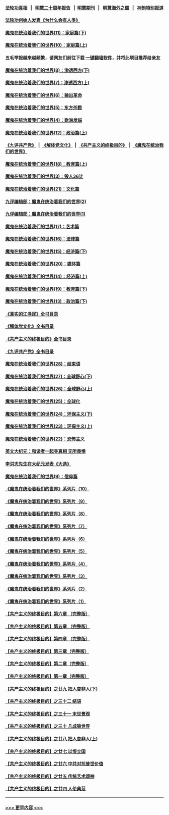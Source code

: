 #### [法轮功真相](https://github.com/gfw-breaker/truth/blob/master/README.md?t=0) &nbsp;&nbsp;|&nbsp;&nbsp; [明慧二十周年报告](https://github.com/gfw-breaker/mh-reports/blob/master/README.md?t=0) &nbsp;&nbsp;|&nbsp;&nbsp;[明慧期刊](https://github.com/gfw-breaker/mh-qikan) &nbsp;&nbsp;|&nbsp;&nbsp; [明慧海外之窗](https://github.com/gfw-breaker/mh-news/blob/master/README.md?t=0) &nbsp;&nbsp;|&nbsp;&nbsp; [神韵特别报道](https://github.com/gfw-breaker/mh-news/blob/master/shenyun.md?t=0)
#### [法轮功创始人发表《为什么会有人类》](../pages/nsc422/n13912117.md?t=03311843) 
#### [魔鬼在统治着我们的世界(11)：家庭篇(下)](../pages/nsc422/n10440961.md?t=03311843) 
#### [魔鬼在统治着我们的世界(10)：家庭篇(上)](../pages/nsc422/n10435448.md?t=03311843) 
#### 五毛举报越来越频繁，请网友们前往下载 [一键翻墙软件](https://github.com/gfw-breaker/ssr-accounts)，并将此项目推荐给亲友
#### [魔鬼在统治着我们的世界(8)：渗透西方(下)](../pages/nsc422/n10429603.md?t=03311843) 
#### [魔鬼在统治着我们的世界(7)：渗透西方(上)](../pages/nsc422/n10426013.md?t=03311843) 
#### [魔鬼在统治着我们的世界(6)：输出革命](../pages/nsc422/n10421536.md?t=03311843) 
#### [魔鬼在统治着我们的世界(5)：东方杀戮](../pages/nsc422/n10417707.md?t=03311843) 
#### [魔鬼在统治着我们的世界(4)：欧洲发端](../pages/nsc422/n10414890.md?t=03311843) 
#### [魔鬼在统治着我们的世界(12)：政治篇(上)](../pages/nsc422/n10444576.md?t=03311843) 
#### [《九评共产党》](https://github.com/begood0513/9ping.md/blob/master/README.md) &nbsp;|&nbsp; [《解体党文化》](../../../../jtdwh.md/blob/master/README.md)  &nbsp;|&nbsp; [《共产主义的终极目的》](../../../../gczydzjmd.md/blob/master/README.md) &nbsp;|&nbsp; [《魔鬼在统治我们的世界》](../../../../mgztzwmdsj.md/blob/master/README.md) 
#### [魔鬼在统治着我们的世界(18)：教育篇(上)](../pages/nsc422/n10526970.md?t=03311843) 
#### [魔鬼在统治着我们的世界(3)：毁人36计](../pages/nsc422/n10411583.md?t=03311843) 
#### [魔鬼在统治着我们的世界(21)：文化篇](../pages/nsc422/n10597706.md?t=03311843) 
#### [九评编辑部：魔鬼在统治着我们的世界(2)](../pages/nsc422/n10410036.md?t=03311843) 
#### [九评编辑部：魔鬼在统治着我们的世界(1)](../pages/nsc422/n10406825.md?t=03311843) 
#### [魔鬼在统治着我们的世界(17)：艺术篇](../pages/nsc422/n10499093.md?t=03311843) 
#### [魔鬼在统治着我们的世界(16)：法律篇](../pages/nsc422/n10485969.md?t=03311843) 
#### [魔鬼在统治着我们的世界(15)：经济篇(下)](../pages/nsc422/n10469975.md?t=03311843) 
#### [魔鬼在统治着我们的世界(20)：媒体篇](../pages/nsc422/n10586579.md?t=03311843) 
#### [魔鬼在统治着我们的世界(14)：经济篇(上)](../pages/nsc422/n10457370.md?t=03311843) 
#### [魔鬼在统治着我们的世界(19)：教育篇(下)](../pages/nsc422/n10564808.md?t=03311843) 
#### [魔鬼在统治着我们的世界(13)：政治篇(下)](../pages/nsc422/n10448270.md?t=03311843) 
#### [《真实的江泽民》全书目录](../pages/nsc422/n13721399.md?t=03311843) 
#### [《解体党文化》全书目录](../pages/nsc422/n13721157.md?t=03311843) 
#### [《共产主义的终极目的》全书目录](../pages/nsc422/n13721048.md?t=03311843) 
#### [《九评共产党》全书目录](../pages/nsc422/n13708085.md?t=03311843) 
#### [魔鬼在统治着我们的世界(28)：结束语](../pages/nsc422/n10936246.md?t=03311843) 
#### [魔鬼在统治着我们的世界(27)：全球野心(下)](../pages/nsc422/n10928319.md?t=03311843) 
#### [魔鬼在统治着我们的世界(26)：全球野心(上)](../pages/nsc422/n10900318.md?t=03311843) 
#### [魔鬼在统治着我们的世界(25)：全球化](../pages/nsc422/n10788205.md?t=03311843) 
#### [魔鬼在统治着我们的世界(24)：环保主义(下)](../pages/nsc422/n10695307.md?t=03311843) 
#### [魔鬼在统治着我们的世界(23)：环保主义(上)](../pages/nsc422/n10688613.md?t=03311843) 
#### [魔鬼在统治着我们的世界(22)：恐怖主义](../pages/nsc422/n10614727.md?t=03311843) 
#### [英文大纪元：和读者一起寻真相 无所畏惧](../pages/nsc422/n12542027.md?t=03311843) 
#### [李洪志先生在大纪元发表《大选》](../pages/nsc422/n12534746.md?t=03311843) 
#### [魔鬼在统治着我们的世界(9)：信仰篇](../pages/nsc422/n10432159.md?t=03311843) 
#### [《魔鬼在统治着我们的世界》系列片（10）](../pages/nsc422/n12292670.md?t=03311843) 
#### [《魔鬼在统治着我们的世界》系列片（9）](../pages/nsc422/n12290859.md?t=03311843) 
#### [《魔鬼在统治着我们的世界》系列片（8）](../pages/nsc422/n12287445.md?t=03311843) 
#### [《魔鬼在统治着我们的世界》系列片（7）](../pages/nsc422/n12283425.md?t=03311843) 
#### [《魔鬼在统治着我们的世界》系列片（6）](../pages/nsc422/n12282314.md?t=03311843) 
#### [《魔鬼在统治着我们的世界》系列片（5）](../pages/nsc422/n12281419.md?t=03311843) 
#### [《魔鬼在统治着我们的世界》系列片（4）](../pages/nsc422/n12274024.md?t=03311843) 
#### [《魔鬼在统治着我们的世界》系列片（3）](../pages/nsc422/n12271322.md?t=03311843) 
#### [《魔鬼在统治着我们的世界》系列片（2）](../pages/nsc422/n12269049.md?t=03311843) 
#### [《魔鬼在统治着我们的世界》系列片（1）](../pages/nsc422/n12267575.md?t=03311843) 
#### [【共产主义的终极目的】第六章 （完整版）](../pages/nsc422/n11428913.md?t=03311843) 
#### [【共产主义的终极目的】第五章 （完整版）](../pages/nsc422/n11428912.md?t=03311843) 
#### [【共产主义的终极目的】第四章 （完整版）](../pages/nsc422/n11428907.md?t=03311843) 
#### [【共产主义的终极目的】第三章（完整版）](../pages/nsc422/n11428848.md?t=03311843) 
#### [【共产主义的终极目的】第二章（完整版）](../pages/nsc422/n11428831.md?t=03311843) 
#### [【共产主义的终极目的】第一章（完整版）](../pages/nsc422/n11417651.md?t=03311843) 
#### [【共产主义的终极目的】之廿九 把人变非人(下)](../pages/nsc422/n11344140.md?t=03311843) 
#### [【共产主义的终极目的】之三十二 结语](../pages/nsc422/n11360535.md?t=03311843) 
#### [【共产主义的终极目的】之三十一 末世景观](../pages/nsc422/n11351129.md?t=03311843) 
#### [【共产主义的终极目的】之三十 几成狼世界](../pages/nsc422/n11348280.md?t=03311843) 
#### [【共产主义的终极目的】之廿八 把人变非人(上)](../pages/nsc422/n11340492.md?t=03311843) 
#### [【共产主义的终极目的】之廿七 以恨立国](../pages/nsc422/n11336944.md?t=03311843) 
#### [【共产主义的终极目的】之廿六 中共对抗普世价值](../pages/nsc422/n11324785.md?t=03311843) 
#### [【共产主义的终极目的】之廿五 传统艺术颂神](../pages/nsc422/n11296396.md?t=03311843) 
#### [【共产主义的终极目的】之廿四 人伦典范](../pages/nsc422/n11296397.md?t=03311843) 

----
#### [ >>> 更早内容 <<< ](../indexes/nsc422-earlier.md)
